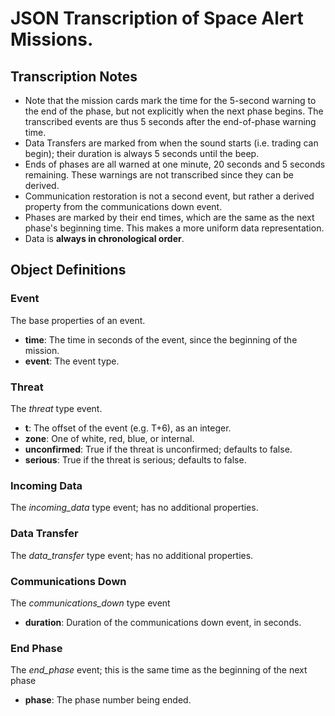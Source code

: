 # JSON Transcription of Space Alert Missions.

## Transcription Notes

* Note that the mission cards mark the time for the 5-second warning to the end
  of the phase, but not explicitly when the next phase begins. The transcribed
  events are thus 5 seconds after the end-of-phase warning time.
* Data Transfers are marked from when the sound starts (i.e. trading can begin);
  their duration is always 5 seconds until the beep.
* Ends of phases are all warned at one minute, 20 seconds and 5 seconds
  remaining. These warnings are not transcribed since they can be derived.
* Communication restoration is not a second event, but rather a derived
  property from the communications down event.
* Phases are marked by their end times, which are the same as the next phase's
  beginning time. This makes a more uniform data representation.
* Data is **always in chronological order**.

## Object Definitions

### Event

The base properties of an event.

* **time**: The time in seconds of the event, since the beginning of the mission.
* **event**: The event type.

### Threat

The *threat* type event.

* **t**: The offset of the event (e.g. T+6), as an integer.
* **zone**: One of white, red, blue, or internal.
* **unconfirmed**: True if the threat is unconfirmed; defaults to false.
* **serious**: True if the threat is serious; defaults to false.

### Incoming Data

The *incoming_data* type event; has no additional properties.

### Data Transfer

The *data_transfer* type event; has no additional properties.

### Communications Down

The *communications_down* type event

* **duration**: Duration of the communications down event, in seconds.

### End Phase
The *end_phase* event; this is the same time as the beginning of the next phase
* **phase**: The phase number being ended.
